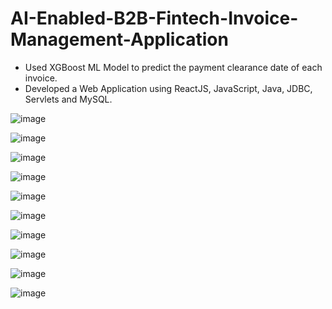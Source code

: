 # AI-Enabled-B2B-Fintech-Invoice-Management-Application

- Used XGBoost ML Model to predict the payment clearance date of each invoice.
- Developed a Web Application using ReactJS, JavaScript, Java, JDBC, Servlets and MySQL.

![image](https://user-images.githubusercontent.com/81129276/177465442-6e8bbe83-4a78-4cd6-94e6-3b2d6dd4b40b.png)

![image](https://user-images.githubusercontent.com/81129276/177465644-1d15da7f-f4a5-45d3-affd-b93f09d09e19.png)

![image](https://user-images.githubusercontent.com/81129276/177465660-799bb104-03d8-41ab-bf01-720d81d54307.png)

![image](https://user-images.githubusercontent.com/81129276/177465672-45b69591-c3bf-45a8-bf5b-feff4cd4c545.png)
 
![image](https://user-images.githubusercontent.com/81129276/177466233-f0a2ce68-2313-404f-8566-ecf95c1a2570.png)

![image](https://user-images.githubusercontent.com/81129276/177466243-74e5af7c-1b46-49b4-bdc5-2a4402a3f7d4.png)

 ![image](https://user-images.githubusercontent.com/81129276/177466252-7467e58b-31a7-4a63-82df-b79de0c442d2.png)

 ![image](https://user-images.githubusercontent.com/81129276/177466270-0c75d455-80dd-42b1-bfa8-6b2cbaf46326.png)

![image](https://user-images.githubusercontent.com/81129276/177466284-39f092b9-e809-4feb-8acd-95cdc6d3d0d4.png)

 ![image](https://user-images.githubusercontent.com/81129276/177466292-f47d1bb8-6fb4-4b90-b5ea-576f3d856e10.png)

